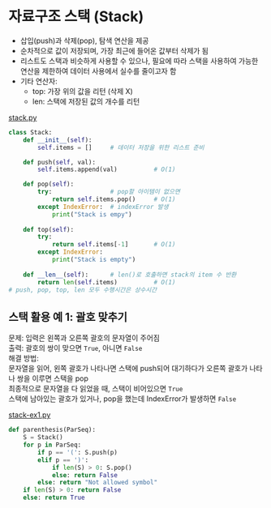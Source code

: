 # 자료구조 스택 (Stack)
- 삽입(push)과 삭제(pop), 탐색 연산을 제공
- 순차적으로 값이 저장되며, 가장 최근에 들어온 값부터 삭제가 됨
- 리스트도 스택과 비슷하게 사용할 수 있으나, 필요에 따라 스택을 사용하여 가능한 연산을 제한하여 데이터 사용에서 실수를 줄이고자 함
- 기타 연산자:
    * top: 가장 위의 값을 리턴 (삭제 X)
    * len: 스택에 저장된 값의 개수를 리턴

[stack.py](../연습문제/stack.py)    
```python
class Stack:
    def __init__(self):
        self.items = []     # 데이터 저장을 위한 리스트 준비

    def push(self, val):        
        self.items.append(val)          # O(1)

    def pop(self):
        try:                # pop할 아이템이 없으면
            return self.items.pop()     # O(1)
        except IndexError:  # indexError 발생
            print("Stack is empy")
    
    def top(self):
        try:
            return self.items[-1]       # O(1)
        except IndexError:
            print("Stack is empty")
        
    def __len__(self):      # len()로 호출하면 stack의 item 수 반환
        return len(self.items)          # O(1)
# push, pop, top, len 모두 수행시간은 상수시간
```

## 스택 활용 예 1: 괄호 맞추기
문제: 입력은 왼쪽과 오른쪽 괄호의 문자열이 주어짐\
출력: 괄호의 쌍이 맞으면 `True`, 아니면 `False`\
해결 방법:\
문자열을 읽어, 왼쪽 괄호가 나타나면 스택에 push되어 대기하다가 오른쪽 괄호가 나타나 쌍을 이루면 스택을 pop\
최종적으로 문자열을 다 읽었을 때, 스택이 비어있으면 `True`\
스택에 남아있는 괄호가 있거나, pop을 했는데 IndexError가 발생하면 `False`

[stack-ex1.py](../연습문제/stack-ex1.py)    
```python
def parenthesis(ParSeq):
    S = Stack()
    for p in ParSeq:
        if p == '(': S.push(p)
        elif p == ')': 
            if len(S) > 0: S.pop()
            else: return False
        else: return "Not allowed symbol"
    if len(S) > 0: return False
    else: return True
```